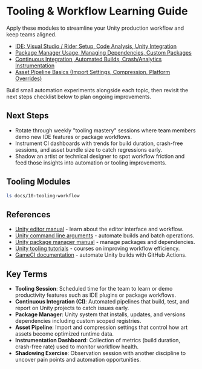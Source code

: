 # Tooling & Workflow Learning Guide

Apply these modules to streamline your Unity production workflow and keep teams aligned.

- [IDE: Visual Studio / Rider Setup, Code Analysis, Unity Integration](ide-setup-code-analysis.md)
- [Package Manager Usage, Managing Dependencies, Custom Packages](package-manager-dependencies.md)
- [Continuous Integration, Automated Builds, Crash/Analytics Instrumentation](continuous-integration-automated-builds.md)
- [Asset Pipeline Basics (Import Settings, Compression, Platform Overrides)](asset-pipeline-basics.md)

Build small automation experiments alongside each topic, then revisit the next steps checklist below to plan ongoing improvements.

## Next Steps
- Rotate through weekly "tooling mastery" sessions where team members demo new IDE features or package workflows.
- Instrument CI dashboards with trends for build duration, crash-free sessions, and asset bundle size to catch regressions early.
- Shadow an artist or technical designer to spot workflow friction and feed those insights into automation or tooling improvements.

## Tooling Modules
```bash
ls docs/10-tooling-workflow
```






## References
- [Unity editor manual](https://docs.unity3d.com/Manual/UsingTheEditor.html) - learn about the editor interface and workflow.
- [Unity command line arguments](https://docs.unity3d.com/Manual/CommandLineArguments.html) - automate builds and batch operations.
- [Unity package manager manual](https://docs.unity3d.com/Manual/Packages.html) - manage packages and dependencies.
- [Unity tooling tutorials](https://learn.unity.com/search?k=%5B%22label:tooling%22%5D) - courses on improving workflow efficiency.
- [GameCI documentation](https://game.ci/docs/github/getting-started) - automate Unity builds with GitHub Actions.
## Key Terms
- **Tooling Session**: Scheduled time for the team to learn or demo productivity features such as IDE plugins or package workflows.
- **Continuous Integration (CI)**: Automated pipelines that build, test, and report on Unity projects to catch issues early.
- **Package Manager**: Unity system that installs, updates, and versions dependencies including custom scoped registries.
- **Asset Pipeline**: Import and compression settings that control how art assets become optimized runtime data.
- **Instrumentation Dashboard**: Collection of metrics (build duration, crash-free rate) used to monitor workflow health.
- **Shadowing Exercise**: Observation session with another discipline to uncover pain points and automation opportunities.
